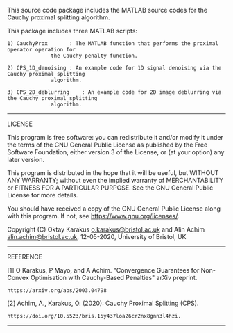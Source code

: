 This source code package includes the MATLAB source codes for the Cauchy proximal splitting algorithm.

This package includes three MATLAB scripts:

	1) CauchyProx		: The MATLAB function that performs the proximal operator operation for 
				  the Cauchy penalty function.
				  
	2) CPS_1D_denoising	: An example code for 1D signal denoising via the Cauchy proximal splitting 
				  algorithm.
				  
	3) CPS_2D_deblurring	: An example code for 2D image deblurring via the Cauchy proximal splitting 
				  algorithm.
				  		
*****************************************************************************************************************
LICENSE

This program is free software: you can redistribute it and/or modify
it under the terms of the GNU General Public License as published by
the Free Software Foundation, either version 3 of the License, or
(at your option) any later version.

This program is distributed in the hope that it will be useful,
but WITHOUT ANY WARRANTY; without even the implied warranty of
MERCHANTABILITY or FITNESS FOR A PARTICULAR PURPOSE.  See the
GNU General Public License for more details.

You should have received a copy of the GNU General Public License
along with this program.  If not, see <https://www.gnu.org/licenses/>.

Copyright (C) Oktay Karakus <o.karakus@bristol.ac.uk> 
		and 
	      Alin Achim <alin.achim@bristol.ac.uk>, 
	      12-05-2020, University of Bristol, UK
	      
*****************************************************************************************************************
REFERENCE

[1] O Karakus, P Mayo, and A Achim. "Convergence Guarantees for 
     Non-Convex Optimisation with Cauchy-Based Penalties"
       arXiv preprint.

	https://arxiv.org/abs/2003.04798

[2] Achim, A., Karakus, O. (2020): Cauchy Proximal Splitting (CPS). 
	
	https://doi.org/10.5523/bris.15y437loa26cr2nx8gnn3l4hzi.
	
*****************************************************************************************************************

